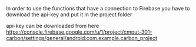 In order to use the functions that have a connection to Firebase you have to download the api-key and put it in the project folder

api-key can be downloaded from here https://console.firebase.google.com/u/1/project/cmput-301-carbon/settings/general/android:com.example.carbon_project
